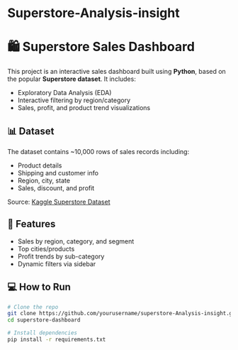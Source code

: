 # Superstore-Analysis-insight
# 🛍️ Superstore Sales Dashboard

This project is an interactive sales dashboard built using **Python**, based on the popular **Superstore dataset**. It includes:

- Exploratory Data Analysis (EDA)
- Interactive filtering by region/category
- Sales, profit, and product trend visualizations

## 📊 Dataset

The dataset contains ~10,000 rows of sales records including:
- Product details
- Shipping and customer info
- Region, city, state
- Sales, discount, and profit

Source: [Kaggle Superstore Dataset](https://www.kaggle.com/datasets/vivek468/superstore-dataset-final)

## 🚀 Features

- Sales by region, category, and segment
- Top cities/products
- Profit trends by sub-category
- Dynamic filters via sidebar

## 💻 How to Run

```bash
# Clone the repo
git clone https://github.com/yourusername/superstore-Analysis-insight.git
cd superstore-dashboard

# Install dependencies
pip install -r requirements.txt


